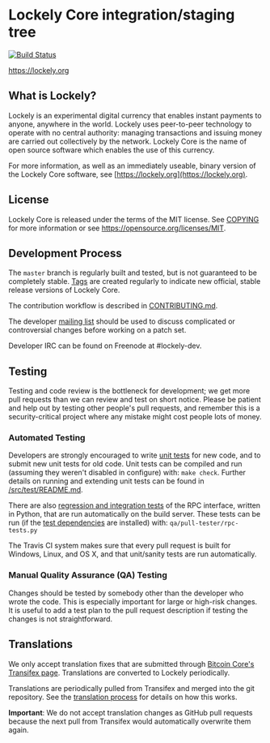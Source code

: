 Lockely Core integration/staging tree
=====================================

[![Build Status](https://travis-ci.org/lockely-project/lockely.svg?branch=master)](https://travis-ci.org/lockely-project/lockely)

https://lockely.org

What is Lockely?
----------------

Lockely is an experimental digital currency that enables instant payments to
anyone, anywhere in the world. Lockely uses peer-to-peer technology to operate
with no central authority: managing transactions and issuing money are carried
out collectively by the network. Lockely Core is the name of open source
software which enables the use of this currency.

For more information, as well as an immediately useable, binary version of
the Lockely Core software, see [https://lockely.org](https://lockely.org).

License
-------

Lockely Core is released under the terms of the MIT license. See [COPYING](COPYING) for more
information or see https://opensource.org/licenses/MIT.

Development Process
-------------------

The `master` branch is regularly built and tested, but is not guaranteed to be
completely stable. [Tags](https://github.com/lockely-project/lockely/tags) are created
regularly to indicate new official, stable release versions of Lockely Core.

The contribution workflow is described in [CONTRIBUTING.md](CONTRIBUTING.md).

The developer [mailing list](https://groups.google.com/forum/#!forum/lockely-dev)
should be used to discuss complicated or controversial changes before working
on a patch set.

Developer IRC can be found on Freenode at #lockely-dev.

Testing
-------

Testing and code review is the bottleneck for development; we get more pull
requests than we can review and test on short notice. Please be patient and help out by testing
other people's pull requests, and remember this is a security-critical project where any mistake might cost people
lots of money.

### Automated Testing

Developers are strongly encouraged to write [unit tests](src/test/README.md) for new code, and to
submit new unit tests for old code. Unit tests can be compiled and run
(assuming they weren't disabled in configure) with: `make check`. Further details on running
and extending unit tests can be found in [/src/test/README.md](/src/test/README.md).

There are also [regression and integration tests](/qa) of the RPC interface, written
in Python, that are run automatically on the build server.
These tests can be run (if the [test dependencies](/qa) are installed) with: `qa/pull-tester/rpc-tests.py`

The Travis CI system makes sure that every pull request is built for Windows, Linux, and OS X, and that unit/sanity tests are run automatically.

### Manual Quality Assurance (QA) Testing

Changes should be tested by somebody other than the developer who wrote the
code. This is especially important for large or high-risk changes. It is useful
to add a test plan to the pull request description if testing the changes is
not straightforward.

Translations
------------

We only accept translation fixes that are submitted through [Bitcoin Core's Transifex page](https://www.transifex.com/projects/p/bitcoin/).
Translations are converted to Lockely periodically.

Translations are periodically pulled from Transifex and merged into the git repository. See the
[translation process](doc/translation_process.md) for details on how this works.

**Important**: We do not accept translation changes as GitHub pull requests because the next
pull from Transifex would automatically overwrite them again.
